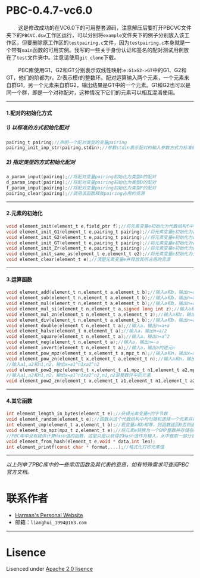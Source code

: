 # PBC-0.4.7-vc6.0
　 　这是修改成功的在VC6.0下的可用整套源码，注意解压后要打开PBCVC文件夹下的`PBCVC.dsw`工作区运行，可以分别将`example`文件夹下的例子分别放入该工作区，但要删除原工作区的`testpairing.c`文件，因为`testpairing.c`本身就是一个带有`main`函数的可用实例。我写的一些关于身份认证和签名的配对测试用例放在了`test`文件夹中。注意请使用`git clone`下载。

　 　PBC库使用G1、G2和GT分别表示双线性映射:`e:G1xG2->GT`中的G1、G2和GT，他们的阶都为r。Zr表示模r的整数环。配对运算输入两个元素，一个元素来自群G1，另一个元素来自群G2，输出结果是GT中的一个元素。G1和G2也可以是同一个群，即是一个对称配对，这种情况下它们的元素可以相互混淆使用。

-----

#### 1.配对的初始化方式
##### 1) 以标准的方式初始化配对
```C
pairing_t pairing;//声明一个配对类型的变量pairing
pairing_init_inp_str(pairing,stdin);//参数stdin表示配对的输入参数方式为标准输入
```
##### 2) 指定类型的方式初始化配对
```C
a_param_input(pairing);//将配对变量pairing初始化为类型A的配对
d_param_input(pairing);//将配对变量pairing初始化为类型D的配对
f_param_input(pairing);//将配对变量pairing初始化为类型F的配对
pairing_clear(pairing);//调用该函数释放pairing占用的资源
```

----

#### 2.元素的初始化
```C
void element_init(element_t e,field_ptr f);//将元素变量e初始化为代数结构f中的元素
void element_init_G1(element_t e,pairing_t pairing);//将元素变量e初始化为群G1中的元素
void element_init_G2(element_t e,pairing_t pairing);//将元素变量e初始化为群G2中的元素
void element_init_GT(element_t e,pairing_t pairing);//将元素变量e初始化为群GT中的元素
void element_init_Zr(element_t e,pairing_t pairing);//将元素变量e初始化为群Zr中的元素
void element_init_same_as(element_t e,element_t e2);//将元素变量e初始化为元素变量e2所在的代数结构中的元素
void element_clear(element_t e);//清楚元素变量e并释放其所占用的资源
```

----

#### 3.运算函数
```C
void element_add(element_t n,element_t a,element_t b);//输入a和b，输出n=a+b
void element_sub(element_t n,element_t a,element_t b);//输入a和b，输出n=a-b
void element_mul(element_t n,element_t a,element_t b);//输入a和b，输出n=axb
void element_mul_si(element_t n,element_t a,signed long int z);//输入a和z，输出n=axz,z是一个长整型数据
void element_mul_zn(element_t n,element_t a,element_t z);//输入a和z，输出n=axz,z是整数环中的一个元素
void element_div(element_t n,element_t a,element_t b);//输入a和b，输出n=a/b
void element_double(element_t n,element_t a);//输入a，输出n=a+a
void element_halve(element_t n,element_t a);//输入a，输出n=a/2
void element_square(element_t n,element_t a);//输入a，输出n=a^2
void element_neg(element_t n,element_t a);//输入a，输出n=-a
void element_invert(element_t n,element_t a);//输入a，输出a的逆元n
void element_pow_mpz(element_t x,element_t a,mpz_t n);//输入a和n，输出x=a^n
void element_pow_zn(element_t x,element_t a,element_t n);//输入a和n，输出x=a^n，n是整数环中的元素
//输入a1,a2和n1,n2，输出x=a1^n1xa2^n2
void element_pow2_mpz(element_t x,element_t a1,mpz_t n1,element_t a2,mpz_t n2);
//输入a1,a2和n1,n2，输出x=a1^n1xa2^n2,n1,n2是整数环中的元素
void element_pow2_zn(element_t x,element_t a1,element_t n1,element_t a2,element_t n2);
```

-----

#### 4.其它函数
```C
int element_length_in_bytes(element_t e);//获得元素变量e的字节数
void element_random(element_t e);//函数从这个代数结构中均匀随机选择一个元素并赋值给e
int element_cmp(element_t a,element_t b);//若变量a和b相等，则函数返回0否则返回1
void element_to_mpz(mpz_t z,element_t e);//将元素e转换为一个GMP整数并存储在mpz_t类型的变量z中
//PBC库中没有提供计算Hash值的函数，这里只是以获得的Hash值作为输入，从中截取一部分表示域中的某个元素
void element_from_hash(element_t e,void * data,int len);
int element_printf(const char * format,...);//格式化打印元素值
```

----

*以上列举了PBC库中的一些常用函数及其代表的意思，如有特殊需求可查阅PBC官方文档。*

# 联系作者

- [Harman's Personal Website](http://harmansecurity.cn/)
- 邮箱：`lianghui_1994@163.com`

-----

# Lisence

Lisenced under [Apache 2.0 lisence](http://opensource.org/licenses/Apache-2.0)